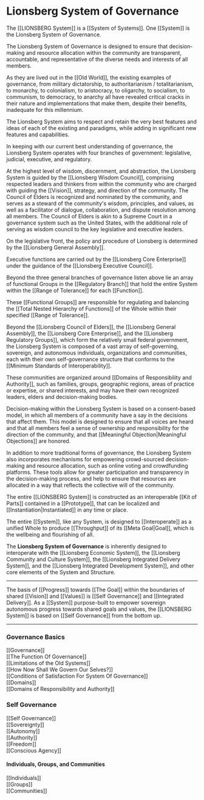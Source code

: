 # Lionsberg System of Governance

The [[LIONSBERG System]] is a [[System of Systems]]. One [[System]] is the Lionsberg System of Governance. 

The Lionsberg System of Governance is designed to ensure that decision-making and resource allocation within the community are transparent, accountable, and representative of the diverse needs and interests of all members.  

As they are lived out in the [[Old World]], the existing examples of governance, from military dictatorship, to authoritarianism / totalitarianism, to monarchy, to colonialism, to aristocracy, to oligarchy, to socialism, to communism, to democracy, to anarchy all have revealed critical cracks in their nature and implementations that make them, despite their benefits, inadequate for this millennium.

The Lionsberg System aims to respect and retain the very best features and ideas of each of the existing and paradigms, while adding in significant new features and capabilities. 

In keeping with our current best understanding of governance, the Lionsberg System operates with four branches of government: legislative, judicial, executive, and regulatory. 

At the highest level of wisdom, discernment, and abstraction, the Lionsberg System is guided by the [[Lionsberg Wisdom Council]], comprising respected leaders and thinkers from within the community who are charged with guiding the [[Vision]], strategy, and direction of the community. The Council of Elders is recognized and nominated by the community, and serves as a steward of the community's wisdom, principles, and values, as well as a facilitator of dialogue, collaboration, and dispute resolution among all members. The Council of Elders is akin to a Supreme Court in a governance system such as the United States, with the additional role of serving as wisdom council to the key legislative and executive leaders. 

On the legislative front, the policy and procedure of Lionsberg is determined by the [[Lionsberg General Assembly]]. 

Executive functions are carried out by the [[Lionsberg Core Enterprise]] under the guidance of the [[Lionsberg Executive Council]].  

Beyond the three general branches of governance listen above lie an array of functional Groups in the [[Regulatory Branch]] that hold the entire System within the [[Range of Tolerance]] for each [[Function]]. 

These [[Functional Groups]] are responsible for regulating and balancing the [[Total Nested Hierarchy of Functions]] of the Whole within their specified [[Range of Tolerance]]. 

Beyond the [[Lionsberg Council of Elders]], the [[Lionsberg General Assembly]], the [[Lionsberg Core Enterprise]], and the [[Lionsberg Regulatory Groups]], which form the relatively small federal government, the Lionsberg System is composed of a vast array of self-governing, sovereign, and autonomous individuals, organizations and communities, each with their own self-governance structure that conforms to the [[Minimum Standards of Interoperability]]. 

These communities are organized around [[Domains of Responsibility and Authority]], such as families, groups, geographic regions, areas of practice or expertise, or shared interests, and may have their own recognized leaders, elders and decision-making bodies.

Decision-making within the Lionsberg System is based on a consent-based model, in which all members of a community have a say in the decisions that affect them. This model is designed to ensure that all voices are heard and that all members feel a sense of ownership and responsibility for the direction of the community, and that [[Meaningful Objection|Meaningful Objections]] are honored. 

In addition to more traditional forms of governance, the Lionsberg System also incorporates mechanisms for empowering crowd-sourced decision-making and resource allocation, such as online voting and crowdfunding platforms. These tools allow for greater participation and transparency in the decision-making process, and help to ensure that resources are allocated in a way that reflects the collective will of the community.

The entire [[LIONSBERG System]] is constructed as an interoperable [[Kit of Parts]] contained in a [[Prototype]], that can be localized and [[Instantiation|Instantiated]] in any time or place. 

The entire [[System]], like any System, is designed to [[Interoperate]] as a unified Whole  to produce [[Throughput]] of its [[Meta Goal|Goal]], which is the wellbeing and flourishing of all. 

The **Lionsberg System of Governance** is inherently designed to interoperate with the [[Lionsberg Economic System]], the [[Lionsberg Community and Culture System]], the [[Lionsberg Integrated Delivery System]], and the [[Lionsberg Integrated Development System]], and other core elements of the System and Structure. 

____

The basis of [[Progress]] towards [[The Goal]] within the boundaries of shared [[Vision]] and [[Values]] is [[Self Governance]] and [[Integrated Delivery]]. As a [[System]] purpose-built to empower sovereign autonomous progress towards shared goals and values, the [[LIONSBERG System]] is based on [[Self Governance]] from the bottom up. 

___

### Governance Basics 

[[Governance]]  
[[The Function Of Governance]]  
[[Limitations of the Old Systems]]  
[[How Now Shall We Govern Our Selves?]]  
[[Conditions of Satisfaction For System Of Governance]]  
[[Domains]]  
[[Domains of Responsibility and Authority]]  

### Self Governance 

[[Self Governance]]  
[[Sovereignty]]  
[[Autonomy]]  
[[Authority]]  
[[Freedom]]  
[[Conscious Agency]]  

#### Individuals, Groups, and Communities 

[[Individuals]]  
[[Groups]]  
[[Communities]]  
